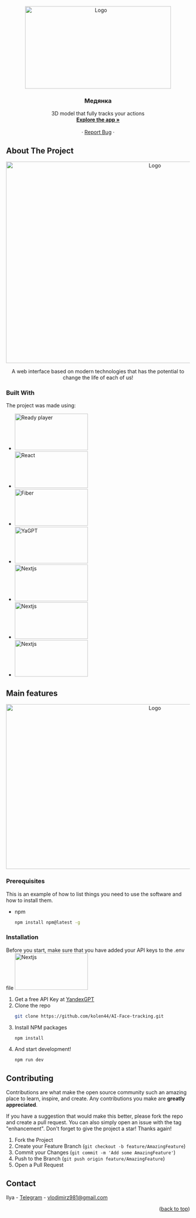 
<a name="readme-top"></a>

<!--
*** Thanks for checking out the Best-README-Template. If you have a suggestion
*** that would make this better, please fork the repo and create a pull request
*** or simply open an issue with the tag "enhancement".
*** Don't forget to give the project a star!
*** Thanks again! Now go create something AMAZING! :D
-->

<!-- PROJECT SHIELDS -->
<!--
*** I'm using markdown "reference style" links for readability.
*** Reference links are enclosed in brackets [ ] instead of parentheses ( ).
*** See the bottom of this document for the declaration of the reference variables
*** for contributors-url, forks-url, etc. This is an optional, concise syntax you may use.
*** https://www.markdownguide.org/basic-syntax/#reference-style-links
-->



<!-- PROJECT LOGO -->
<br />
<div align="center">
  <a href="https://github.com/kolen44/AI-Face-tracking">
    <img src="https://github.com/kolen44/MediankaAI/assets/126617855/9ce117c3-a77a-4fe6-91a0-afae108e57dd" alt="Logo" width="400" height="225">
  </a>

  <h3 align="center">Медянка</h3>

  <p align="center">
    3D model that fully tracks your actions
    <br />
    <a href="https://ai-face-tracking-2llt.vercel.app/productAI"><strong>Explore the app »</strong></a>
    <br />
    <br />
    ·
    <a href="https://github.com/kolen44/AI-Face-tracking/issues">Report Bug</a>
    ·
  </p>
</div>

<!-- ABOUT THE PROJECT -->

## About The Project
<div align="center">
<img src="https://github.com/kolen44/MediankaAI/assets/126617855/fd869564-1a44-421d-9f6e-f15da3f22bbc" alt="Logo" width="800" height="550">
</div>

<p align='center'>A web interface based on modern technologies that has the potential to change the life of each of us!</p>


### Built With

The project was made using:

- <img src="https://github.com/kolen44/AI-Face-tracking/assets/126617855/5d7adf8a-8fca-4919-85f9-d7a7c4fe4e0a" alt="Ready player" width="200" height="100">
- <img src="https://i.pinimg.com/originals/9b/4e/e0/9b4ee057076232fb57c48cf80947f8a7.png" alt="React" width="200" height="100">
- <img src="https://res.cloudinary.com/practicaldev/image/fetch/s--iIQWLTZE--/c_imagga_scale,f_auto,fl_progressive,h_500,q_auto,w_1000/https://dev-to-uploads.s3.amazonaws.com/uploads/articles/unl5rmyd4ujiz3sv3jhf.png" alt="Fiber" width="200" height="100">
- <img src="https://github.com/kolen44/AI-Face-tracking/assets/126617855/52692552-3051-4942-b380-b7cc428fe257" alt="YaGPT" width="200" height="100">
- <img src="https://github.com/kolen44/AI-Face-tracking/assets/126617855/dd186c30-b67d-478e-bf4a-350b77ef093b" alt="Nextjs" width="200" height="100">
- <img src="https://github.com/kolen44/AI-Face-tracking/assets/126617855/c0519be8-2972-49c3-8b6d-44658db5a2e5" alt="Nextjs" width="200" height="100">
- <img src="https://github.com/kolen44/AI-Face-tracking/assets/126617855/87483964-bf7a-4040-a7e5-272086d94033" alt="Nextjs" width="200" height="100">



<!-- GETTING STARTED -->

## Main features
<div align="center">
<img src="https://github.com/kolen44/AI-Face-tracking/assets/126617855/d2ca61a0-db7d-4b2d-8a32-ab990ce89413" alt="Logo" width="800" height="450">
</div>

### Prerequisites

This is an example of how to list things you need to use the software and how to install them.

- npm
  ```sh
  npm install npm@latest -g
  ```

### Installation
Before you start, make sure that you have added your API keys to the .env file <img src="https://github.com/kolen44/AI-Face-tracking/assets/126617855/61007e15-9afa-4083-b7cc-3a442fa11530" alt="Nextjs" width="200" height="100">

1. Get a free API Key at [YandexGPT](https://cloud.yandex.ru/ru/docs/yandexgpt/quickstart)
2. Clone the repo
   ```sh
   git clone https://github.com/kolen44/AI-Face-tracking.git
   ```
3. Install NPM packages
   ```sh
   npm install
   ```
4. And start development!
   ```sh
   npm run dev
   ```



## Contributing

Contributions are what make the open source community such an amazing place to learn, inspire, and create. Any contributions you make are **greatly appreciated**.

If you have a suggestion that would make this better, please fork the repo and create a pull request. You can also simply open an issue with the tag "enhancement".
Don't forget to give the project a star! Thanks again!

1. Fork the Project
2. Create your Feature Branch (`git checkout -b feature/AmazingFeature`)
3. Commit your Changes (`git commit -m 'Add some AmazingFeature'`)
4. Push to the Branch (`git push origin feature/AmazingFeature`)
5. Open a Pull Request




## Contact

Ilya - <a href='https://t.me/onlygreatmindset'>Telegram</a> - vlodimirz981@gmail.com


<p align="right">(<a href="#readme-top">back to top</a>)</p>

